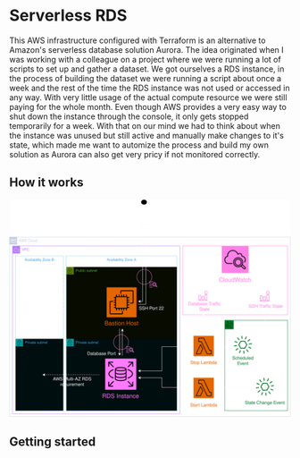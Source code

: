 # Serverless RDS

This AWS infrastructure configured with Terraform is an alternative to Amazon's serverless database solution Aurora. The idea originated when I was working with a colleague on a project where we were running a lot of scripts to set up and gather a dataset. We got ourselves a RDS instance, in the process of building the dataset we were running a script about once a week and the rest of the time the RDS instance was not used or accessed in any way. With very little usage of the actual compute resource we were still paying for the whole month. Even though AWS provides a very easy way to shut down the instance through the console, it only gets stopped temporarily for a week. With that on our mind we had to think about when the instance was unused but still active and manually make changes to it's state, which made me want to automize the process and build my own solution as Aurora can also get very pricy if not monitored correctly.

## How it works

![alt text](https://github.com/kfc-manager/serverless-rds/blob/main/assets/serverless-rds.png?raw=true)

## Getting started
